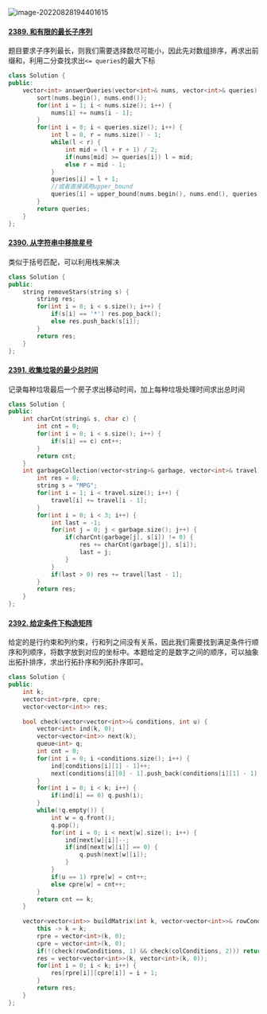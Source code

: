![image-20220828194401615](https://typora-lghost.oss-cn-shanghai.aliyuncs.com/img/202208281944684.png)

#### [2389. 和有限的最长子序列](https://leetcode.cn/problems/longest-subsequence-with-limited-sum/)

题目要求子序列最长，则我们需要选择数尽可能小，因此先对数组排序，再求出前缀和，利用二分查找求出```<= queries```的最大下标

```C++
class Solution {
public:
    vector<int> answerQueries(vector<int>& nums, vector<int>& queries) {
        sort(nums.begin(), nums.end());
        for(int i = 1; i < nums.size(); i++) {
            nums[i] += nums[i - 1];
        }
        for(int i = 0; i < queries.size(); i++) {
            int l = 0, r = nums.size() - 1;
            while(l < r) {
                int mid = (l + r + 1) / 2;
                if(nums[mid] >= queries[i]) l = mid;
                else r = mid - 1;
            }
            queries[i] = l + 1;
            //或者直接调用upper_bound
            queries[i] = upper_bound(nums.begin(), nums.end(), queries[i]) - nums.begin();
        }
        return queries;
    }
};
```



#### [2390. 从字符串中移除星号](https://leetcode.cn/problems/removing-stars-from-a-string/)

类似于括号匹配，可以利用栈来解决

```C++
class Solution {
public:
    string removeStars(string s) {
        string res;
        for(int i = 0; i < s.size(); i++) {
            if(s[i] == '*') res.pop_back();
            else res.push_back(s[i]);
        }
        return res;
    }
};
```



#### [2391. 收集垃圾的最少总时间](https://leetcode.cn/problems/minimum-amount-of-time-to-collect-garbage/)

记录每种垃圾最后一个房子求出移动时间，加上每种垃圾处理时间求出总时间

```C++
class Solution {
public:
    int charCnt(string& s, char c) {
        int cnt = 0;
        for(int i = 0; i < s.size(); i++) {
            if(s[i] == c) cnt++;
        }
        return cnt;
    }
    int garbageCollection(vector<string>& garbage, vector<int>& travel) {
        int res = 0;
        string s = "MPG";
        for(int i = 1; i < travel.size(); i++) {
            travel[i] += travel[i - 1];
        }
        for(int i = 0; i < 3; i++) {
            int last = -1;
            for(int j = 0; j < garbage.size(); j++) {
                if(charCnt(garbage[j], s[i]) != 0) {
                    res += charCnt(garbage[j], s[i]);
                    last = j;
                }
            }
            if(last > 0) res += travel[last - 1];
        }
        return res;
    }
};
```



#### [2392. 给定条件下构造矩阵](https://leetcode.cn/problems/build-a-matrix-with-conditions/)

给定的是行约束和列约束，行和列之间没有关系，因此我们需要找到满足条件行顺序和列顺序，将数字放到对应的坐标中。本题给定的是数字之间的顺序，可以抽象出拓扑排序，求出行拓扑序和列拓扑序即可。

```C++
class Solution {
public:
    int k;
    vector<int>rpre, cpre;
    vector<vector<int>> res;
    
    bool check(vector<vector<int>>& conditions, int u) {
        vector<int> ind(k, 0);
        vector<vector<int>> next(k);
        queue<int> q;
        int cnt = 0;
        for(int i = 0; i <conditions.size(); i++) {
            ind[conditions[i][1] - 1]++;
            next[conditions[i][0] - 1].push_back(conditions[i][1] - 1);
        }    
        for(int i = 0; i < k; i++) {
            if(ind[i] == 0) q.push(i);
        }
        while(!q.empty()) {
            int w = q.front();
            q.pop();
            for(int i = 0; i < next[w].size(); i++) {
                ind[next[w][i]]--;
                if(ind[next[w][i]] == 0) {
                    q.push(next[w][i]);
                }
            }
            if(u == 1) rpre[w] = cnt++;
            else cpre[w] = cnt++;
        }
        return cnt == k;
    }
    
    vector<vector<int>> buildMatrix(int k, vector<vector<int>>& rowConditions, vector<vector<int>>& colConditions) {
        this -> k = k;
        rpre = vector<int>(k, 0);
        cpre = vector<int>(k, 0);
        if(!(check(rowConditions, 1) && check(colConditions, 2))) return res;
        res = vector<vector<int>>(k, vector<int>(k, 0));
        for(int i = 0; i < k; i++) {
            res[rpre[i]][cpre[i]] = i + 1;
        }
        return res;    
    }
};
```

